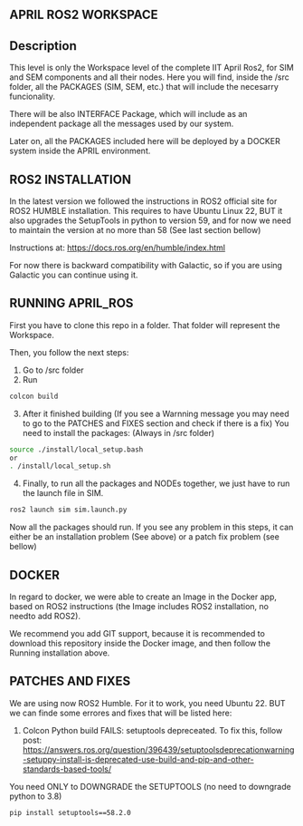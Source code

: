## APRIL ROS2 WORKSPACE

## Description

This level is only the Workspace level of the complete IIT April Ros2, for SIM and SEM components and all their nodes.
Here you will find, inside the /src folder, all the PACKAGES (SIM, SEM, etc.) that will include the necesarry funcionality.

There will be also INTERFACE Package, which will include as an independent package all the messages used by our system.

Later on, all the PACKAGES included here will be deployed by a DOCKER system inside the APRIL environment.

## ROS2 INSTALLATION
In the latest version we followed the instructions in ROS2 official site for ROS2 HUMBLE installation. This requires to have Ubuntu Linux 22, BUT it also upgrades the SetupTools in python to version 59, and for now we need to maintain the version at no more than 58 (See last section bellow)

Instructions at: https://docs.ros.org/en/humble/index.html

For now there is backward compatibility with Galactic, so if you are using Galactic you can continue using it.


## RUNNING APRIL_ROS
First you have to clone this repo in a folder. That folder will represent the Workspace.

Then, you follow the next steps:
1) Go to /src folder
2) Run 
```sh
colcon build
```
3) After it finished building (If you see a Warnning message you may need to go to the PATCHES and FIXES section and check if there is a fix)
You need to install the packages: (Always in /src folder)
```sh
source ./install/local_setup.bash
or
. /install/local_setup.sh
```

4) Finally, to run all the packages and NODEs together, we just have to run the launch file in SIM. 
```sh
ros2 launch sim sim.launch.py
```

Now all the packages should run. If you see any problem in this steps, it can either be an installation problem (See above) or a patch fix problem (see bellow)

## DOCKER
In regard to docker, we were able to create an Image in the Docker app, based on ROS2 instructions (the Image includes ROS2 installation, no needto add ROS2).

We recommend you add GIT support, because it is recommended to download this repository inside the Docker image, and then follow the Running installation above.


## PATCHES AND FIXES

We are using now ROS2 Humble. For it to work, you need Ubuntu 22. BUT we can finde some errores and fixes that will be listed here:

1) Colcon Python build FAILS: setuptools depreceated. To fix this, follow post: https://answers.ros.org/question/396439/setuptoolsdeprecationwarning-setuppy-install-is-deprecated-use-build-and-pip-and-other-standards-based-tools/ 

You need ONLY to DOWNGRADE the SETUPTOOLS (no need to downgrade python to 3.8)

```sh
pip install setuptools==58.2.0
```